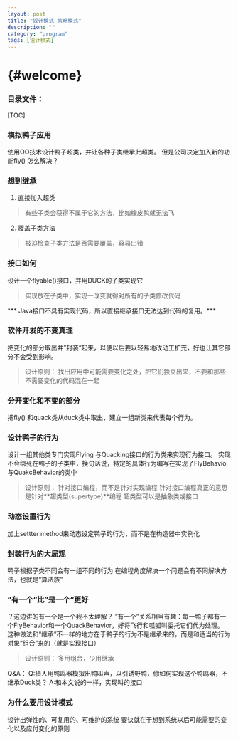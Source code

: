 ```yaml
---
layout: post
title: "设计模式-策略模式"
description: ""
category: "program"
tags: [设计模式]
---
```

{#welcome}
=====================
### 目录文件：

[TOC]

### 模拟鸭子应用
使用OO技术设计鸭子超类，并让各种子类继承此超类。
但是公司决定加入新的功能fly()
怎么解决？

### 想到继承
1. 直接加入超类
> 有些子类会获得不属于它的方法，比如橡皮鸭就无法飞
2. 覆盖子类方法
> 被迫检查子类方法是否需要覆盖，容易出错

### 接口如何
设计一个flyable()接口，并用DUCK的子类实现它
>  实现放在子类中，实现一改变就得对所有的子类修改代码

***  Java接口不具有实现代码，所以直接继承接口无法达到代码的复用。***


### 软件开发的不变真理
把变化的部分取出并”封装“起来，以便以后要以轻易地改动工扩充，好也让其它部分不会受到影响。
> 设计原则：
> 找出应用中可能需要变化之处，把它们独立出来，不要和那些不需要变化的代码混在一起

### 分开变化和不变的部分
把fly() 和quack类从duck类中取出，建立一组新类来代表每个行为。

### 设计鸭子的行为
设计一组其他类专门实现Flying 与Quacking接口的行为类来实现行为接口。
实现不会绑死在鸭子的子类中，换句话说，特定的具体行为编写在实现了FlyBehavio与QuakcBehavior的类中

> 设计原则：
> 针对接口编程，而不是针对实现编程
> 针对接口编程真正的意思是针对**超类型(supertype)**编程
> 超类型可以是抽象类或接口

### 动态设置行为
加上settter method来动态设定鸭子的行为，而不是在构造器中实例化

### 封装行为的大局观
鸭子根据子类不同会有一组不同的行为
在编程角度解决一个问题会有不同解决方法，也就是“算法族”
### ”有一个“比”是一个“更好
？这边讲的有一个是一个我不太理解？
“有一个”关系相当有趣：每一鸭子都有一个FlyBehavior和一个QuackBehavior，好将飞行和呱呱叫委托它们代为处理。
这种做法和“继承”不一样的地方在于鸭子的行为不是继承来的，而是和适当的行为对象“组合”来的（就是实现接口）

> 设计原则：
> 多用组合，少用继承

Q&A：
Q:猎人用鸭鸣器模拟出鸭叫声，以引诱野鸭，你如何实现这个鸭鸣器，不继承Duck类？
A:和本文说的一样，实现叫的接口

### 为什么要用设计模式
设计出弹性的、可复用的、可维护的系统
要诀就在于想到系统以后可能需要的变化以及应付变化的原则
